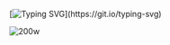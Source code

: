 [![Typing SVG](https://readme-typing-svg.demolab.com?font=impact&weight=500&duration=3000&pause=500&color=923CB8&background=A73AFF00&width=435&lines=Yo!+I+am+R0dss!!;I+like+Cybersec+and+Data;That's+It+~)](https://git.io/typing-svg)


![200w](https://user-images.githubusercontent.com/60203283/222028011-eddff911-dd0f-4205-bbab-6448ced8b5cd.gif)




